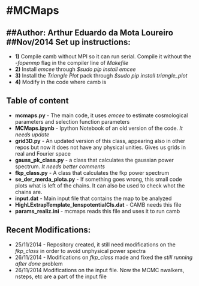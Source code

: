 #MCMaps
======
##Author: Arthur Eduardo da Mota Loureiro
##Nov/2014
Set up instructions:
---
- **1)** Compile camb without MPI so it can run serial. Compile it without the *-fopenmp* flag in the compiler line of *Makefile*
- **2)** Install *emcee* through *$sudo pip install emcee*
- **3)** Install the *Triangle Plot* pack through *$sudo pip install triangle_plot*
- **4)** Modify in the code where camb is

Table of content
---
- **mcmaps.py** - The main code, it uses *emcee* to estimate cosmological parameters and selection function parameters
- **MCMaps.ipynb** - Ipython Notebook of an old version of the code. *It needs update*
- **grid3D.py** - An updated version of this class, appearing also in other repos but now it does not have any physical unities. Gives us grids in real and Fourier space
- **gauss_pk_class.py** - a class that calculates the gaussian power spectrum. *It needs better comments*
- **fkp_class.py** - A class that calculates the fkp power spectrum
- **se_der_merda_plota.py** - If something goes wrong, this small code plots what is left of the chains. It can also be used to check whot the chains are.
- **input.dat** - Main input file that contains the map to be analyzed 
- **HighLExtrapTemplate_lenspotentialCls.dat** - CAMB needs this file
- **params_realiz.ini** - mcmaps reads this file and uses it to run camb

Recent Modifications:
---
- 25/11/2014 - Repository created, it still need modifications on the *fkp_class* in order to avoid unphysical power spectra
- 26/11/2014 - Modifications on *fkp_class* made and fixed the *still running after done* problem
- 26/11/2014 Modifications on the input file. Now the MCMC nwalkers, nsteps, etc are a part of the input file
